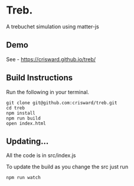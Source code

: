 # Treb.

A trebuchet simulation using matter-js

## Demo

See - https://crisward.github.io/treb/

## Build Instructions

Run the following in your terminal.

```
git clone git@github.com:crisward/treb.git
cd treb
npm install
npm run build 
open index.html
```

## Updating...

All the code is in src/index.js 

To update the build as you change the src just run

```
npm run watch
```
